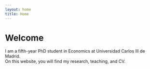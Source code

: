 ```yaml
---
layout: home
title: Home
---
```


# Welcome

I am a fifth-year PhD student in Economics at Universidad Carlos III de Madrid.  
On this website, you will find my research, teaching, and CV.
